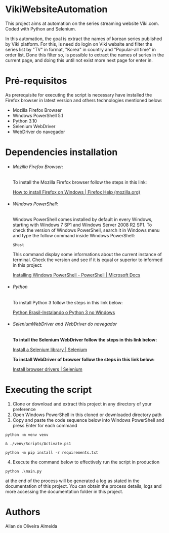 # VikiWebsiteAutomation

This project aims at automation on the series streaming website Viki.com. Coded with Python and Selenium.

In this automation, the goal is extract the names of korean series published by Viki platform. For this, is need do login on Viki website and filter the series list by "TV" in format, "Korea" in country and "Popular-all time" in order list. Done this filter so, is possible to extract the names of series in the current page, and doing this until not exist more next page for enter in.

# Pré-requisitos

As prerequisite for executing the script is necessary have installed the Firefox browser in latest version and others technologies mentioned below:

* Mozilla Firefox Browser
* Windows PowerShell 5.1
* Python 3.10
* Selenium WebDriver
* WebDriver do navegador

# Dependencies installation

* ###### Mozilla Firefox Browser:

  To install the Mozilla Firefox browser follow the steps in this link:

  [How to install Firefox on Windows | Firefox Help (mozilla.org)](https://support.mozilla.org/en-US/kb/how-install-firefox-windows)
* ###### Windows PowerShell:

  Windows PowerShell comes installed by default in every Windows, starting with Windows 7 SP1 and Windows Server 2008 R2 SP1.
  To check the version of Windows PowerShell, search it in Windows menu and type the follow command inside Windows PowerShell:

  ``$Host``

  This command display some informations about the current instance of terminal. Check the version and see if it is equal or superior to informed in this project:

  [Installing Windows PowerShell - PowerShell | Microsoft Docs
  ](https://docs.microsoft.com/en-us/powershell/scripting/windows-powershell/install/installing-windows-powershell?view=powershell-5.1)
* ###### Python

  To install Python 3 follow the steps in this link below:

  [Python Brasil-Instalando o Python 3 no Windows
  ](https://python.org.br/instalacao-windows/#:~:text=O%20processo%20de%20instala%C3%A7%C3%A3o%20%C3%A9%20bem%20simples.%201.,--version.%20Este%20comando%20retornar%C3%A1%20a%20vers%C3%A3o%20do%20)
* ###### SeleniumWebDriver and WebDriver do navegador

  **To intall the Selenium WebDriver follow the steps in this link below:**

  [Install a Selenium library | Selenium](https://www.selenium.dev/documentation/webdriver/getting_started/install_library/)

  **To install WebDriver of browser follow the steps in this link below:**

  [Install browser drivers | Selenium](https://www.selenium.dev/documentation/webdriver/getting_started/install_drivers/)

# Executing the script

1. Clone or download and extract this project in any directory of your preference
2. Open Windows PowerShell in this cloned or downloaded directory path
3. Copy and paste the code sequence below into Windows PowerShell and press Enter for each command

``python -m venv venv``

``& ./venv/Scripts/Activate.ps1``

``python -m pip install -r requirements.txt``

4. Execute the command below to effectively run the script in production

``python .\main.py``

at the end of the process will be generated a log as stated in the documentation of this project. You can obtain the process details, logs and more accessing the documentation folder in this project.

# Authors

Allan de Oliveira Almeida
